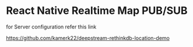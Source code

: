 # React Native Realtime Map PUB/SUB

for Server configuration refer this link

https://github.com/kamerk22/deepstream-rethinkdb-location-demo
